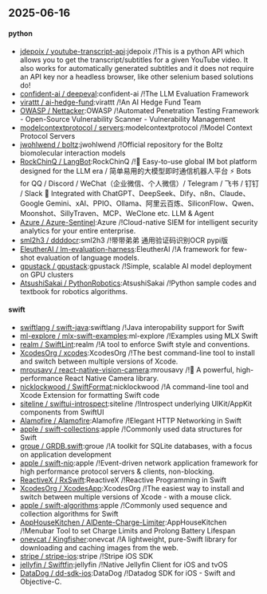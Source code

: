 ## 2025-06-16

#### python
* [jdepoix / youtube-transcript-api](https://github.com/jdepoix/youtube-transcript-api):jdepoix /!This is a python API which allows you to get the transcript/subtitles for a given YouTube video. It also works for automatically generated subtitles and it does not require an API key nor a headless browser, like other selenium based solutions do!
* [confident-ai / deepeval](https://github.com/confident-ai/deepeval):confident-ai /!The LLM Evaluation Framework
* [virattt / ai-hedge-fund](https://github.com/virattt/ai-hedge-fund):virattt /!An AI Hedge Fund Team
* [OWASP / Nettacker](https://github.com/OWASP/Nettacker):OWASP /!Automated Penetration Testing Framework - Open-Source Vulnerability Scanner - Vulnerability Management
* [modelcontextprotocol / servers](https://github.com/modelcontextprotocol/servers):modelcontextprotocol /!Model Context Protocol Servers
* [jwohlwend / boltz](https://github.com/jwohlwend/boltz):jwohlwend /!Official repository for the Boltz biomolecular interaction models
* [RockChinQ / LangBot](https://github.com/RockChinQ/LangBot):RockChinQ /!🤩 Easy-to-use global IM bot platform designed for the LLM era / 简单易用的大模型即时通信机器人平台 ⚡️ Bots for QQ / Discord / WeChat（企业微信、个人微信）/ Telegram / 飞书 / 钉钉 / Slack 🧩 Integrated with ChatGPT、DeepSeek、Dify、n8n、Claude、Google Gemini、xAI、PPIO、Ollama、阿里云百炼、SiliconFlow、Qwen、Moonshot、SillyTraven、MCP、WeClone etc. LLM & Agent
* [Azure / Azure-Sentinel](https://github.com/Azure/Azure-Sentinel):Azure /!Cloud-native SIEM for intelligent security analytics for your entire enterprise.
* [sml2h3 / ddddocr](https://github.com/sml2h3/ddddocr):sml2h3 /!带带弟弟 通用验证码识别OCR pypi版
* [EleutherAI / lm-evaluation-harness](https://github.com/EleutherAI/lm-evaluation-harness):EleutherAI /!A framework for few-shot evaluation of language models.
* [gpustack / gpustack](https://github.com/gpustack/gpustack):gpustack /!Simple, scalable AI model deployment on GPU clusters
* [AtsushiSakai / PythonRobotics](https://github.com/AtsushiSakai/PythonRobotics):AtsushiSakai /!Python sample codes and textbook for robotics algorithms.

#### swift
* [swiftlang / swift-java](https://github.com/swiftlang/swift-java):swiftlang /!Java interopability support for Swift
* [ml-explore / mlx-swift-examples](https://github.com/ml-explore/mlx-swift-examples):ml-explore /!Examples using MLX Swift
* [realm / SwiftLint](https://github.com/realm/SwiftLint):realm /!A tool to enforce Swift style and conventions.
* [XcodesOrg / xcodes](https://github.com/XcodesOrg/xcodes):XcodesOrg /!The best command-line tool to install and switch between multiple versions of Xcode.
* [mrousavy / react-native-vision-camera](https://github.com/mrousavy/react-native-vision-camera):mrousavy /!📸 A powerful, high-performance React Native Camera library.
* [nicklockwood / SwiftFormat](https://github.com/nicklockwood/SwiftFormat):nicklockwood /!A command-line tool and Xcode Extension for formatting Swift code
* [siteline / swiftui-introspect](https://github.com/siteline/swiftui-introspect):siteline /!Introspect underlying UIKit/AppKit components from SwiftUI
* [Alamofire / Alamofire](https://github.com/Alamofire/Alamofire):Alamofire /!Elegant HTTP Networking in Swift
* [apple / swift-collections](https://github.com/apple/swift-collections):apple /!Commonly used data structures for Swift
* [groue / GRDB.swift](https://github.com/groue/GRDB.swift):groue /!A toolkit for SQLite databases, with a focus on application development
* [apple / swift-nio](https://github.com/apple/swift-nio):apple /!Event-driven network application framework for high performance protocol servers & clients, non-blocking.
* [ReactiveX / RxSwift](https://github.com/ReactiveX/RxSwift):ReactiveX /!Reactive Programming in Swift
* [XcodesOrg / XcodesApp](https://github.com/XcodesOrg/XcodesApp):XcodesOrg /!The easiest way to install and switch between multiple versions of Xcode - with a mouse click.
* [apple / swift-algorithms](https://github.com/apple/swift-algorithms):apple /!Commonly used sequence and collection algorithms for Swift
* [AppHouseKitchen / AlDente-Charge-Limiter](https://github.com/AppHouseKitchen/AlDente-Charge-Limiter):AppHouseKitchen /!Menubar Tool to set Charge Limits and Prolong Battery Lifespan
* [onevcat / Kingfisher](https://github.com/onevcat/Kingfisher):onevcat /!A lightweight, pure-Swift library for downloading and caching images from the web.
* [stripe / stripe-ios](https://github.com/stripe/stripe-ios):stripe /!Stripe iOS SDK
* [jellyfin / Swiftfin](https://github.com/jellyfin/Swiftfin):jellyfin /!Native Jellyfin Client for iOS and tvOS
* [DataDog / dd-sdk-ios](https://github.com/DataDog/dd-sdk-ios):DataDog /!Datadog SDK for iOS - Swift and Objective-C.
